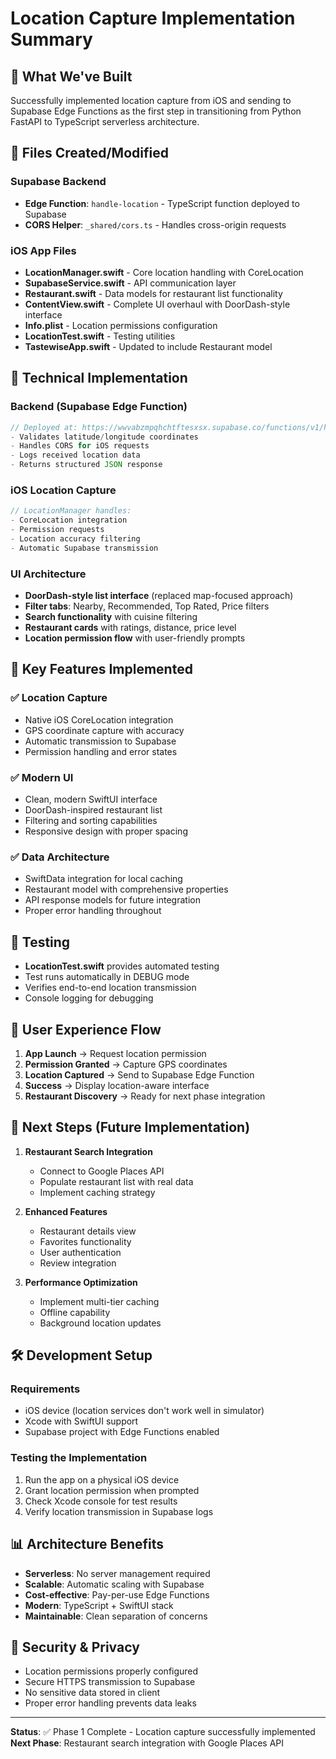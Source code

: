 # Location Capture Implementation Summary

## 🎯 What We've Built

Successfully implemented location capture from iOS and sending to Supabase Edge Functions as the first step in transitioning from Python FastAPI to TypeScript serverless architecture.

## 📁 Files Created/Modified

### Supabase Backend
- **Edge Function**: `handle-location` - TypeScript function deployed to Supabase
- **CORS Helper**: `_shared/cors.ts` - Handles cross-origin requests

### iOS App Files
- **LocationManager.swift** - Core location handling with CoreLocation
- **SupabaseService.swift** - API communication layer
- **Restaurant.swift** - Data models for restaurant list functionality
- **ContentView.swift** - Complete UI overhaul with DoorDash-style interface
- **Info.plist** - Location permissions configuration
- **LocationTest.swift** - Testing utilities
- **TastewiseApp.swift** - Updated to include Restaurant model

## 🔧 Technical Implementation

### Backend (Supabase Edge Function)
```typescript
// Deployed at: https://wwvabzmpqhchtftesxsx.supabase.co/functions/v1/handle-location
- Validates latitude/longitude coordinates
- Handles CORS for iOS requests
- Logs received location data
- Returns structured JSON response
```

### iOS Location Capture
```swift
// LocationManager handles:
- CoreLocation integration
- Permission requests
- Location accuracy filtering
- Automatic Supabase transmission
```

### UI Architecture
- **DoorDash-style list interface** (replaced map-focused approach)
- **Filter tabs**: Nearby, Recommended, Top Rated, Price filters
- **Search functionality** with cuisine filtering
- **Restaurant cards** with ratings, distance, price level
- **Location permission flow** with user-friendly prompts

## 🚀 Key Features Implemented

### ✅ Location Capture
- Native iOS CoreLocation integration
- GPS coordinate capture with accuracy
- Automatic transmission to Supabase
- Permission handling and error states

### ✅ Modern UI
- Clean, modern SwiftUI interface
- DoorDash-inspired restaurant list
- Filtering and sorting capabilities
- Responsive design with proper spacing

### ✅ Data Architecture
- SwiftData integration for local caching
- Restaurant model with comprehensive properties
- API response models for future integration
- Proper error handling throughout

## 🧪 Testing

- **LocationTest.swift** provides automated testing
- Test runs automatically in DEBUG mode
- Verifies end-to-end location transmission
- Console logging for debugging

## 📱 User Experience Flow

1. **App Launch** → Request location permission
2. **Permission Granted** → Capture GPS coordinates
3. **Location Captured** → Send to Supabase Edge Function
4. **Success** → Display location-aware interface
5. **Restaurant Discovery** → Ready for next phase integration

## 🔄 Next Steps (Future Implementation)

1. **Restaurant Search Integration**
   - Connect to Google Places API
   - Populate restaurant list with real data
   - Implement caching strategy

2. **Enhanced Features**
   - Restaurant details view
   - Favorites functionality
   - User authentication
   - Review integration

3. **Performance Optimization**
   - Implement multi-tier caching
   - Offline capability
   - Background location updates

## 🛠️ Development Setup

### Requirements
- iOS device (location services don't work well in simulator)
- Xcode with SwiftUI support
- Supabase project with Edge Functions enabled

### Testing the Implementation
1. Run the app on a physical iOS device
2. Grant location permission when prompted
3. Check Xcode console for test results
4. Verify location transmission in Supabase logs

## 📊 Architecture Benefits

- **Serverless**: No server management required
- **Scalable**: Automatic scaling with Supabase
- **Cost-effective**: Pay-per-use Edge Functions
- **Modern**: TypeScript + SwiftUI stack
- **Maintainable**: Clean separation of concerns

## 🔐 Security & Privacy

- Location permissions properly configured
- Secure HTTPS transmission to Supabase
- No sensitive data stored in client
- Proper error handling prevents data leaks

---

**Status**: ✅ Phase 1 Complete - Location capture successfully implemented
**Next Phase**: Restaurant search integration with Google Places API
